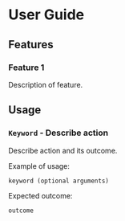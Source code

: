# User Guide



## Features 

### Feature 1 
Description of feature.

## Usage

### `Keyword` - Describe action

Describe action and its outcome.

Example of usage: 

`keyword (optional arguments)`

Expected outcome:

`outcome`

